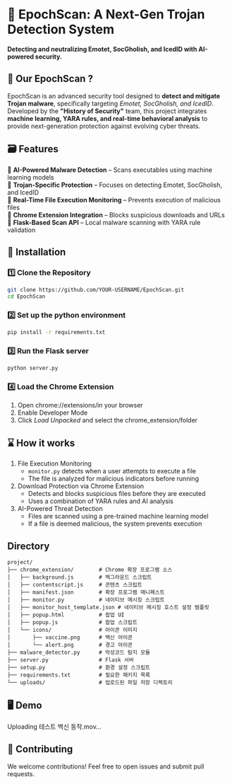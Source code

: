 # 🧭 EpochScan: A Next-Gen Trojan Detection System
**Detecting and neutralizing Emotet, SocGholish, and IcedID with AI-powered security.**

## 📜 Our EpochScan ?
EpochScan is an advanced security tool designed to **detect and mitigate Trojan malware**, specifically targeting *Emotet, SocGholish, and IcedID*. Developed by the **"History of Security"** team, this project integrates **machine learning, YARA rules, and real-time behavioral analysis** to provide next-generation protection against evolving cyber threats.

## 🗃️ Features  
🔗 **AI-Powered Malware Detection** – Scans executables using machine learning models  
🔗 **Trojan-Specific Protection** – Focuses on detecting Emotet, SocGholish, and IcedID  
🔗 **Real-Time File Execution Monitoring** – Prevents execution of malicious files  
🔗 **Chrome Extension Integration** – Blocks suspicious downloads and URLs  
🔗 **Flask-Based Scan API** – Local malware scanning with YARA rule validation

## 🔧 Installation  
### 1️⃣ **Clone the Repository**  
```bash
git clone https://github.com/YOUR-USERNAME/EpochScan.git
cd EpochScan
```

### 2️⃣ **Set up the python environment**
```bash
pip install -r requirements.txt
```

### 3️⃣ **Run the Flask server**
```bash
python server.py
```

### 4️⃣ **Load the Chrome Extension**
1. Open chrome://extensions/in your browser
2. Enable Developer Mode
3. Click *Load Unpacked* and select the chrome_extension/folder

## ⌛️ How it works
1. File Execution Monitoring
    - `monitor.py` detects when a user attempts to execute a file  
	- The file is analyzed for malicious indicators before running
2. Download Protection via Chrome Extension
	- Detects and blocks suspicious files before they are executed  
	- Uses a combination of YARA rules and AI analysis
3. AI-Powered Threat Detection
	- Files are scanned using a pre-trained machine learning model  
	- If a file is deemed malicious, the system prevents execution

## Directory

```
project/
├── chrome_extension/        # Chrome 확장 프로그램 소스
│   ├── background.js        # 백그라운드 스크립트
│   ├── contentscript.js     # 콘텐츠 스크립트
│   ├── manifest.json        # 확장 프로그램 매니페스트
│   ├── monitor.py           # 네이티브 메시징 스크립트
│   ├── monitor_host_template.json # 네이티브 메시징 호스트 설정 템플릿
│   ├── popup.html           # 팝업 UI
│   ├── popup.js             # 팝업 스크립트
│   └── icons/               # 아이콘 이미지
│       ├── vaccine.png      # 백신 아이콘
│       └── alert.png        # 경고 아이콘
├── malware_detector.py      # 악성코드 탐지 모듈
├── server.py                # Flask 서버
├── setup.py                 # 환경 설정 스크립트
├── requirements.txt         # 필요한 패키지 목록
└── uploads/                 # 업로드된 파일 저장 디렉토리
```

## 🖥️ Demo

Uploading 테스트 백신 동작.mov…

## 🤝 Contributing
We welcome contributions! Feel free to open issues and submit pull requests.
